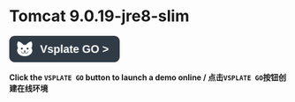 # Tomcat 9.0.19-jre8-slim

<a href="https://www.vsplate.com/?docker-compose=https://github.com/vsplate/dcenvs/tomcat/9.0.19-jre8-slim"><img alt="VSPLATE GO" src="https://raw.githubusercontent.com/vsplate/images/master/vsgo_btn.png" width="200px"></a>

**Click the `VSPLATE GO` button to launch a demo online / 点击`VSPLATE GO`按钮创建在线环境**